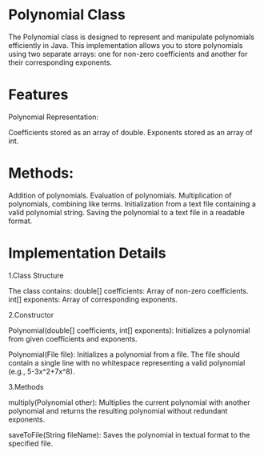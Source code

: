# Polynomial Class
The Polynomial class is designed to represent and manipulate polynomials efficiently in Java. This implementation allows you to store polynomials using two separate arrays: one for non-zero coefficients and another for their corresponding exponents.

# Features
Polynomial Representation:

Coefficients stored as an array of double.
Exponents stored as an array of int.

# Methods:

Addition of polynomials.
Evaluation of polynomials.
Multiplication of polynomials, combining like terms.
Initialization from a text file containing a valid polynomial string.
Saving the polynomial to a text file in a readable format.

# Implementation Details
1.Class Structure

The class contains:
   double[] coefficients: Array of non-zero coefficients.
   int[] exponents: Array of corresponding exponents.

2.Constructor

Polynomial(double[] coefficients, int[] exponents): Initializes a polynomial from given coefficients and exponents.

Polynomial(File file): Initializes a polynomial from a file. The file should contain a single line with no whitespace representing a valid polynomial (e.g., 5-3x^2+7x^8).

3.Methods

multiply(Polynomial other): Multiplies the current polynomial with another polynomial and returns the resulting polynomial without redundant exponents.

saveToFile(String fileName): Saves the polynomial in textual format to the specified file.
